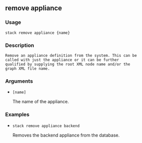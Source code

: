 ## remove appliance

### Usage

`stack remove appliance {name}`

### Description


	Remove an appliance definition from the system. This can be
	called with just the appliance or it can be further
	qualified by supplying the root XML node name and/or the
	graph XML file name.

	

### Arguments

* `[name]`

   The name of the appliance.


### Examples

* `stack remove appliance backend`

   Removes the backend appliance from the database.



